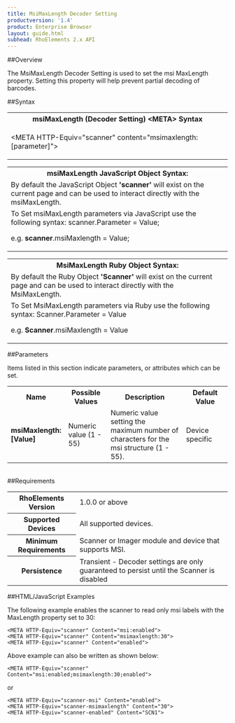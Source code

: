 ```yaml
---
title: MsiMaxLength Decoder Setting
productversion: '1.4'
product: Enterprise Browser
layout: guide.html
subhead: RhoElements 2.x API
---
```


##Overview

The MsiMaxLength Decoder Setting is used to set the msi MaxLength property. Setting this property will help prevent partial decoding of barcodes.

##Syntax

<table class="re-table"><tr><th class="tableHeading">msiMaxLength (Decoder Setting) &lt;META&gt; Syntax
</th></tr><tr><td class="clsSyntaxCells clsOddRow"><p>&lt;META HTTP-Equiv="scanner" content="msimaxlength:[parameter]"&gt;</p></td></tr></table>
<table class="re-table"><tr><th class="tableHeading">msiMaxLength JavaScript Object Syntax:</th></tr><tr><td class="clsSyntaxCells clsOddRow">
By default the JavaScript Object <b>'scanner'</b> will exist on the current page and can be used to interact directly with the msiMaxLength.
</td></tr><tr><td class="clsSyntaxCells clsEvenRow">
To Set msiMaxLength parameters via JavaScript use the following syntax: scanner.Parameter = Value;
<P />e.g. <b>scanner</b>.msiMaxlength = Value;
</td></tr></table>
<table class="re-table"><tr><th class="tableHeading">MsiMaxLength Ruby Object Syntax:</th></tr><tr><td class="clsSyntaxCells clsOddRow">
By default the Ruby Object <b>'Scanner'</b> will exist on the current page and can be used to interact directly with the MsiMaxLength.
</td></tr><tr><td class="clsSyntaxCells clsEvenRow">
To Set MsiMaxLength parameters via Ruby use the following syntax: Scanner.Parameter = Value
<P />e.g. <b>Scanner</b>.msiMaxlength = Value
</td></tr></table>



##Parameters


Items listed in this section indicate parameters, or attributes which can be set.
<table class="re-table"><col width="20%" /><col width="20%" /><col width="38%" /><col width="22%" /><tr><th class="tableHeading">Name</th><th class="tableHeading">Possible Values</th><th class="tableHeading">Description</th><th class="tableHeading">Default Value</th></tr><tr><td class="clsSyntaxCells clsOddRow"><b>msiMaxlength:[Value]
</b></td><td class="clsSyntaxCells clsOddRow">Numeric value (1 - 55)</td><td class="clsSyntaxCells clsOddRow">Numeric value setting the maximum number of characters for the msi structure (1 - 55).</td><td class="clsSyntaxCells clsOddRow">Device specific</td></tr></table>
<table class="re-table"><col width="78%" /><col width="8%" /><col width="1%" /><col width="5%" /><col width="1%" /><col width="5%" /><col width="2%" /></table>





##Requirements

<table class="re-table"><tr><th class="tableHeading">RhoElements Version</th><td class="clsSyntaxCell clsEvenRow">1.0.0 or above
</td></tr><tr><th class="tableHeading">Supported Devices</th><td class="clsSyntaxCell clsOddRow">All supported devices.</td></tr><tr><th class="tableHeading">Minimum Requirements</th><td class="clsSyntaxCell clsOddRow">Scanner or Imager module and device that supports MSI.</td></tr><tr><th class="tableHeading">Persistence</th><td class="clsSyntaxCell clsEvenRow">Transient - Decoder settings are only guaranteed to persist until the Scanner is disabled</td></tr></table>


##HTML/JavaScript Examples

The following example enables the scanner to read only msi labels with the MaxLength property set to 30:

	<META HTTP-Equiv="scanner" Content="msi:enabled">
	<META HTTP-Equiv="scanner" Content="msimaxlength:30">
	<META HTTP-Equiv="scanner" Content="enabled">
	
Above example can also be written as shown below:

	<META HTTP-Equiv="scanner" Content="msi:enabled;msimaxlength:30;enabled">
	
or

	<META HTTP-Equiv="scanner-msi" Content="enabled">
	<META HTTP-Equiv="scanner-msimaxlength" Content="30">
	<META HTTP-Equiv="scanner-enabled" Content="SCN1">
	





